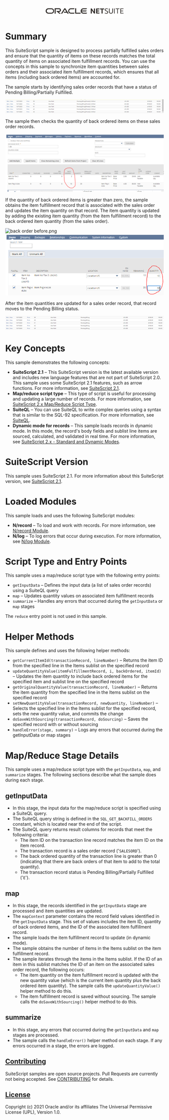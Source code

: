 <p align="center"><a href="#"><img width="250" src="assets/oracle_netsuite_logo.png"></a></p>

# Summary
This SuiteScript sample is designed to process partially fulfilled sales orders and ensure that the quantity of items on these records matches the total quantity of items on associated item fulfillment records. You can use the concepts in this sample to synchronize item quantities between sales orders and their associated item fulfillment records, which ensures that all items (including back ordered items) are accounted for.

The sample starts by identifying sales order records that have a status of Pending Billing/Partially Fulfilled.

<img alt="sales order.png" class="js-lazy-loaded qa-js-lazy-loaded" src="assets/sales order.png" loading="lazy">

The sample then checks the quantity of back ordered items on these sales order records.

<img alt="sales order record.png" class="js-lazy-loaded qa-js-lazy-loaded" src="assets/sales order record.png" loading="lazy">

If the quantity of back ordered items is greater than zero, the sample obtains the item fulfillment record that is associated with the sales order and updates the item quantity on that record. The item quantity is updated by adding the existing item quantity (from the item fulfillment record) to the back ordered item quantity (from the sales order).

<img alt="back order before.png" class="js-lazy-loaded qa-js-lazy-loaded" src="assets/back order before.png" loading="lazy">

<img alt="back order after.png" class="js-lazy-loaded qa-js-lazy-loaded" src="assets/back order after.png" loading="lazy">

After the item quantities are updated for a sales order record, that record moves to the Pending Billing status.

<img alt="updated sales order.png" class="js-lazy-loaded qa-js-lazy-loaded" src="assets/updated sales order.png" loading="lazy">

# Key Concepts
This sample demonstrates the following concepts:

* **SuiteScript 2.1** – This SuiteScript version is the latest available version and includes new language features that are not part of SuiteScript 2.0. This sample uses some SuiteScript 2.1 features, such as arrow functions. For more information, see [SuiteScript 2.1](https://docs.oracle.com/en/cloud/saas/netsuite/ns-online-help/chapter_156042690639.html#SuiteScript-2.1).
* **Map/reduce script type** – This type of script is useful for processing and updating a large number of records. For more information, see [SuiteScript 2.x Map/Reduce Script Type](https://docs.oracle.com/en/cloud/saas/netsuite/ns-online-help/section_4387799161.html#SuiteScript-2.x-Map%2FReduce-Script-Type).
* **SuiteQL** – You can use SuiteQL to write complex queries using a syntax that is similar to the SQL-92 specification. For more information, see [SuiteQL](https://docs.oracle.com/en/cloud/saas/netsuite/ns-online-help/section_156257770590.html#SuiteQL).
* **Dynamic mode for records** – This sample loads records in dynamic mode. In this mode, the record's body fields and sublist line items are sourced, calculated, and validated in real time. For more information, see [SuiteScript 2.x - Standard and Dynamic Modes](https://docs.oracle.com/en/cloud/saas/netsuite/ns-online-help/section_1524156901.html#SuiteScript-2.x-Standard-and-Dynamic-Modes).

# SuiteScript Version
This sample uses SuiteScript 2.1. For more information about this SuiteScript version, see [SuiteScript 2.1](https://docs.oracle.com/en/cloud/saas/netsuite/ns-online-help/chapter_156042690639.html#SuiteScript-2.1).

# Loaded Modules
This sample loads and uses the following SuiteScript modules:

* **N/record** – To load and work with records. For more information, see [N/record Module](https://docs.oracle.com/en/cloud/saas/netsuite/ns-online-help/section_4267255811.html#N%2Frecord-Module).
* **N/log** – To log errors that occur during execution. For more information, see [N/log Module](https://docs.oracle.com/en/cloud/saas/netsuite/ns-online-help/section_4574548135.html#N%2Flog-Module).

# Script Type and Entry Points
This sample uses a map/reduce script type with the following entry points:

* `getInputData` – Defines the input data (a list of sales order records) using a SuiteQL query
* `map` – Updates quantity values on associated item fulfillment records
* `summarize` – Handles any errors that occurred during the `getInputData` or `map` stages

The `reduce` entry point is not used in this sample.

# Helper Methods
This sample defines and uses the following helper methods:

* `getCurrentItemId(transactionRecord, lineNumber)` – Returns the item ID from the specified line in the Items sublist on the specified record
* `updateQuantityValue(itemFulfillmentRecord, i, backOrdered, itemId)` – Updates the item quantity to include back ordered items for the specified item and sublist line on the specified record
* `getOriginalQuantityValue(transactionRecord, lineNumber)` – Returns the item quantity from the specified line in the Items sublist on the specified record
* `setNewQuantityValue(transactionRecord, newQuantity, lineNumber)` – Selects the specified line in the Items sublist for the specified record, sets the new quantity value, and commits the change
* `doSaveWithSourcing(transactionRecord, doSourcing)` – Saves the specified record with or without sourcing
* `handleError(stage, summary)` – Logs any errors that occurred during the getInputData or map stages

# Map/Reduce Stage Details
This sample uses a map/reduce script type with the `getInputData`, `map`, and `summarize` stages. The following sections describe what the sample does during each stage.

## getInputData
* In this stage, the input data for the map/reduce script is specified using a SuiteQL query.
* The SuiteQL query string is defined in the `SQL_GET_BACKFILL_ORDERS` constant, which is located near the end of the script.
* The SuiteQL query returns result columns for records that meet the following criteria:
    * The item ID on the transaction line record matches the item ID on the item record.
    * The transaction record is a sales order record ('`SALESORD`').
    * The back ordered quantity of the transaction line is greater than 0 (indicating that there are back orders of that item to add to the total quantity).
    * The transaction record status is Pending Billing/Partially Fulfilled ('`E`').

## map
* In this stage, the records identified in the `getInputData` stage are processed and item quantities are updated.
* The `mapContext` parameter contains the record field values identified in the `getInputData` stage. This set of values includes the item ID, quantity of back ordered items, and the ID of the associated item fulfillment record.
* The sample loads the item fulfillment record to update (in dynamic mode).
* The sample obtains the number of items in the Items sublist on the item fulfillment record.
* The sample iterates through the items in the Items sublist. If the ID of an item in this sublist matches the ID of an item on the associated sales order record, the following occurs:
    * The item quantity on the item fulfillment record is updated with the new quantity value (which is the current item quantity plus the back ordered item quantity). The sample calls the `updateQuantityValue()` helper method to do this.
    * The item fulfillment record is saved without sourcing. The sample calls the `doSaveWithSourcing()` helper method to do this.

## summarize
* In this stage, any errors that occurred during the `getInputData` and `map` stages are processed.
* The sample calls the `handleError()` helper method on each stage. If any errors occurred in a stage, the errors are logged.
## [Contributing](./CONTRIBUTING.md)
SuiteScript samples are open source projects. Pull Requests are currently not being accepted. See [CONTRIBUTING](./CONTRIBUTING.md) for details.

## [License](./LICENSE.txt)
Copyright (c) 2021 Oracle and/or its affiliates The Universal Permissive License (UPL), Version 1.0.
